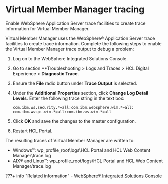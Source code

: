 # Virtual Member Manager tracing

Enable WebSphere Application Server trace facilities to create trace information for Virtual Member Manager.

Virtual Member Manager uses the WebSphere® Application Server trace facilities to create trace information. Complete the following steps to enable the Virtual Member Manager trace output to debug a problem:

1.  Log on to the WebSphere Integrated Solutions Console.

2.  Go to section **Troubleshooting > Logs and Traces > HCL Digital Experience > **Diagnostic Trace**.

3.  Ensure the **File** radio button under **Trace Output** is selected.

4.  Under the **Additional Properties** section, click **Change Log Detail Levels**. Enter the following trace string in the text box:

    ```
    com.ibm.ws.security.*=all:com.ibm.websphere.wim.*=all: 
    com.ibm.wsspi.wim.*=all:com.ibm.ws.wim.*=all 
    ```

5.  Click **OK** and save the changes to the master configuration.

6.  Restart HCL Portal.


The resulting traces of Virtual Member Manager are written to:

-   Windows™: wp_profile_root\logs\HCL Portal and HCL Web Content Manager\trace.log
-   AIX® and Linux™: wp_profile_root/logs/HCL Portal and HCL Web Content Manager/trace.log


???+ info "Related information"
     - [WebSphere® Integrated Solutions Console](../../portal_admin_tools/WebSphere_Integrated_Solutions_Console.md)
